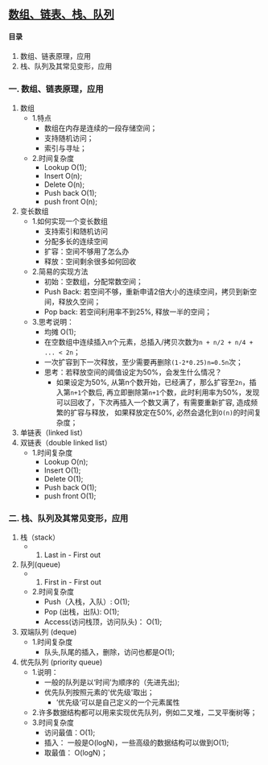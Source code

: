 ## [数组、链表、栈、队列](https://github.com/oneonetwo/DataStructuresAndAgorithms/blob/main/1.%20%E6%95%B0%E7%BB%84%E3%80%81%E9%93%BE%E8%A1%A8%E3%80%81%E6%A0%88%E3%80%81%E9%98%9F%E5%88%97.md)

#### 目录
1. 数组、链表原理，应用
2. 栈、队列及其常见变形，应用

### 一. 数组、链表原理，应用
1. 数组
    - 1.特点
        - 数组在内存是连续的一段存储空间；
        - 支持随机访问；
        - 索引与寻址；
    - 2.时间复杂度
        - Lookup    O(1);
        - Insert    O(n);   
        - Delete    O(n);
        - Push back O(1);
        - push front O(n);
2. 变长数组
    - 1.如何实现一个变长数组
        - 支持索引和随机访问
        - 分配多长的连续空间
        - 扩容：空间不够用了怎么办
        - 释放：空间剩余很多如何回收
    - 2.简易的实现方法
        - 初始：空数组，分配常数空间；
        - Push Back: 若空间不够，重新申请2倍大小的连续空间，拷贝到新空间，释放久空间；
        - Pop back: 若空间利用率不到25%, 释放一半的空间；
    - 3.思考说明：
        - 均摊 O(1);
        - 在空数组中连续插入n个元素，总插入/拷贝次数为`n + n/2 + n/4 + ... < 2n`；
        - 一次扩容到下一次释放，至少需要再删除`(1-2*0.25)n=0.5n`次；
        - 思考：若释放空间的阈值设定为50%，会发生什么情况？
            - 如果设定为50%, 从第n个数开始，已经满了，那么扩容至`2n`，插入第`n+1`个数后, 再立即删除第`n+1`个数，此时利用率为50%，发现可以回收了，下次再插入一个数又满了，有需要重新扩容, 造成频繁的扩容与释放， 如果释放定在50%, 必然会退化到`O(n)`的时间复杂度；
3. 单链表（linked list）
4. 双链表（double linked list）
    - 1.时间复杂度
        - Lookup    O(n);
        - Insert    O(1);   
        - Delete    O(1);
        - Push back O(1);
        - push front O(1);

### 二. 栈、队列及其常见变形，应用
1. 栈（stack）
    - 1. Last in - First out 
2. 队列(queue)
    - 1. First in - First out 
    - 2.时间复杂度
        - Push（入栈，入队）: O(1);
        - Pop (出栈，出队): O(1);
        - Access(访问栈顶，访问队头)： O(1);
3. 双端队列 (deque)
    - 1.时间复杂度
        - 队头,队尾的插入，删除，访问也都是O(1);
5. 优先队列 (priority queue)
    - 1.说明：
        - 一般的队列是以‘时间’为顺序的（先进先出);
        - 优先队列按照元素的'优先级'取出；
            - ’优先级‘可以是自己定义的一个元素属性 
    - 2.许多数据结构都可以用来实现优先队列，例如二叉堆，二叉平衡树等；
    - 3.时间复杂度
        - 访问最值：O(1);
        - 插入： 一般是O(logN)，一些高级的数据结构可以做到O(1);
        - 取最值： O(logN)；





